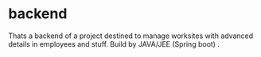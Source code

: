 # backend
Thats a backend of a project destined to manage worksites with advanced details in employees and stuff. Build by JAVA/JEE (Spring boot) .
